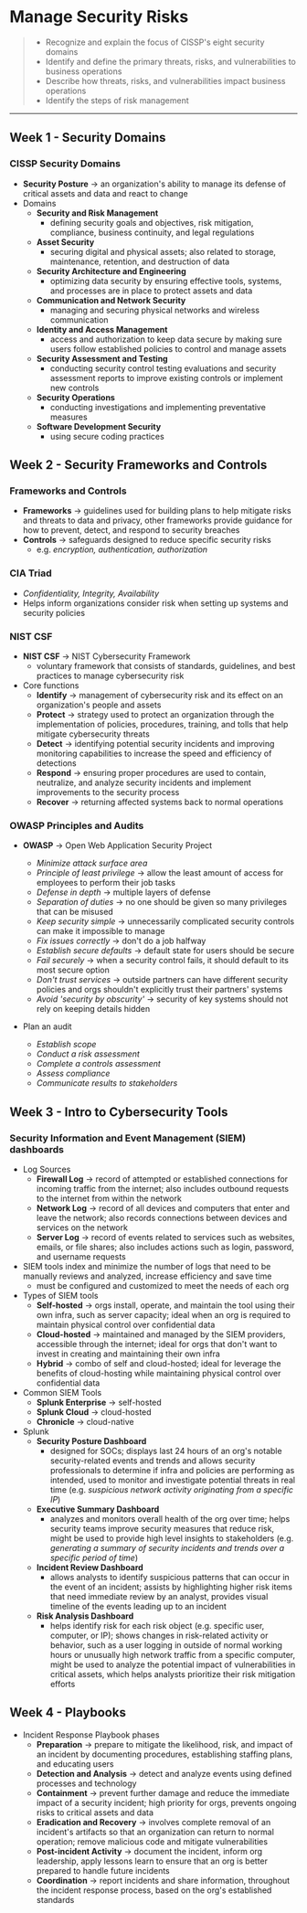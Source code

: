 # Manage Security Risks
> - Recognize and explain the focus of CISSP's eight security domains
> - Identify and define the primary threats, risks, and vulnerabilities to business operations
> - Describe how threats, risks, and vulnerabilities impact business operations
> - Identify the steps of risk management

---

## Week 1 - Security Domains

### CISSP Security Domains
- **Security Posture** &rarr; an organization's ability to manage its defense of critical assets and data and react to change
- Domains
  - **Security and Risk Management** 
    - defining security goals and objectives, risk mitigation, compliance, business continuity, and legal regulations
  - **Asset Security** 
    - securing digital and physical assets; also related to storage, maintenance, retention, and destruction of data
  - **Security Architecture and Engineering** 
    - optimizing data security by ensuring effective tools, systems, and processes are in place to protect assets and data
  - **Communication and Network Security**
    - managing and securing physical networks and wireless communication
  - **Identity and Access Management** 
    - access and authorization to keep data secure by making sure users follow established policies to control and manage assets
  - **Security Assessment and Testing** 
    - conducting security control testing evaluations and security assessment reports to improve existing controls or implement new controls
  - **Security Operations** 
    - conducting investigations and implementing preventative measures
  - **Software Development Security** 
    - using secure coding practices

## Week 2 - Security Frameworks and Controls

### Frameworks and Controls
- **Frameworks** &rarr; guidelines used for building plans to help mitigate risks and threats to data and privacy, other frameworks provide guidance for how to prevent, detect, and respond to security breaches
- **Controls** &rarr; safeguards designed to reduce specific security risks
  - e.g. *encryption, authentication, authorization*

### CIA Triad
- *Confidentiality, Integrity, Availability*
- Helps inform organizations consider risk when setting up systems and security policies

### NIST CSF
- **NIST CSF** &rarr; NIST Cybersecurity Framework
  - voluntary framework that consists of standards, guidelines, and best practices to manage cybersecurity risk
- Core functions
  - **Identify** &rarr; management of cybersecurity risk and its effect on an organization's people and assets
  - **Protect** &rarr; strategy used to protect an organization through the implementation of policies, procedures, training, and tolls that help mitigate cybersecurity threats
  - **Detect** &rarr; identifying potential security incidents and improving monitoring capabilities to increase the speed and efficiency of detections
  - **Respond** &rarr; ensuring proper procedures are used to contain, neutralize, and analyze security incidents and implement improvements to the security process
  - **Recover** &rarr; returning affected systems back to normal operations

### OWASP Principles and Audits
- **OWASP** &rarr; Open Web Application Security Project
  - *Minimize attack surface area*
  - *Principle of least privilege* &rarr; allow the least amount of access for employees to perform their job tasks
  - *Defense in depth* &rarr; multiple layers of defense
  - *Separation of duties* &rarr; no one should be given so many privileges that can be misused
  - *Keep security simple* &rarr; unnecessarily complicated security controls can make it impossible to manage
  - *Fix issues correctly* &rarr; don't do a job halfway
  - *Establish secure defaults* &rarr; default state for users should be secure
  - *Fail securely* &rarr; when a security control fails, it should default to its most secure option
  - *Don't trust services* &rarr; outside partners can have different security policies and orgs shouldn't explicitly trust their partners' systems
  - *Avoid 'security by obscurity'* &rarr; security of key systems should not rely on keeping details hidden
  
- Plan an audit
  - *Establish scope*
  - *Conduct a risk assessment*
  - *Complete a controls assessment*
  - *Assess compliance*
  - *Communicate results to stakeholders*

## Week 3 - Intro to Cybersecurity Tools

### Security Information and Event Management (SIEM) dashboards
- Log Sources
  - **Firewall Log** &rarr; record of attempted or established connections for incoming traffic from the internet; also includes outbound requests to the internet from within the network
  - **Network Log** &rarr; record of all devices and computers that enter and leave the network; also records connections between devices and services on the network
  - **Server Log** &rarr; record of events related to services such as websites, emails, or file shares; also includes actions such as login, password, and username requests
- SIEM tools index and minimize the number of logs that need to be manually reviews and analyzed, increase efficiency and save time
  - must be configured and customized to meet the needs of each org
- Types of SIEM tools
  - **Self-hosted** &rarr; orgs install, operate, and maintain the tool using their own infra, such as server capacity; ideal when an org is required to maintain physical control over confidential data
  - **Cloud-hosted** &rarr; maintained and managed by the SIEM providers, accessible through the internet; ideal for orgs that don't want to invest in creating and maintaining their own infra
  - **Hybrid** &rarr; combo of self and cloud-hosted; ideal for leverage the benefits of cloud-hosting while maintaining physical control over confidential data
- Common SIEM Tools
  - **Splunk Enterprise** &rarr; self-hosted 
  - **Splunk Cloud** &rarr; cloud-hosted
  - **Chronicle** &rarr; cloud-native
- Splunk
  - **Security Posture Dashboard**
    - designed for SOCs; displays last 24 hours of an org's notable security-related events and trends and allows security professionals to determine if infra and policies are performing as intended, used to monitor and investigate potential threats in real time (e.g. *suspicious network activity originating from a specific IP*)
  - **Executive Summary Dashboard**
    - analyzes and monitors overall health of the org over time; helps security teams improve security measures that reduce risk, might be used to provide high level insights to stakeholders (e.g. *generating a summary of security incidents and trends over a specific period of time*)
  - **Incident Review Dashboard**
    - allows analysts to identify suspicious patterns that can occur in the event of an incident; assists by highlighting higher risk items that need immediate review by an analyst, provides visual timeline of the events leading up to an incident
  - **Risk Analysis Dashboard**
    - helps identify risk for each risk object (e.g. specific user, computer, or IP); shows changes in risk-related activity or behavior, such as a user logging in outside of normal working hours or unusually high network traffic from a specific computer, might be used to analyze the potential impact of vulnerabilities in critical assets, which helps analysts prioritize their risk mitigation efforts

## Week 4 - Playbooks
- Incident Response Playbook phases
  - **Preparation** &rarr; prepare to mitigate the likelihood, risk, and impact of an incident by documenting procedures, establishing staffing plans, and educating users
  - **Detection and Analysis** &rarr; detect and analyze events using defined processes and technology
  - **Containment** &rarr; prevent further damage and reduce the immediate impact of a security incident; high priority for orgs, prevents ongoing risks to critical assets and data
  - **Eradication and Recovery** &rarr; involves complete removal of an incident's artifacts so that an organization can return to normal operation; remove malicious code and mitigate vulnerabilities
  - **Post-incident Activity** &rarr; document the incident, inform org leadership, apply lessons learn to ensure that an org is better prepared to handle future incidents
  - **Coordination** &rarr; report incidents and share information, throughout the incident response process, based on the org's established standards